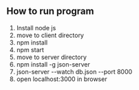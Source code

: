 
## How to run program

1. Install node js
2. move to client directory
3. npm install
4. npm start
5. move to server directory
6. npm install -g json-server
7. json-server --watch db.json --port 8000
8. open localhost:3000 in browser
